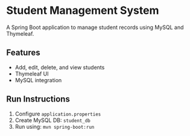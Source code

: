 
# Student Management System

A Spring Boot application to manage student records using MySQL and Thymeleaf.

## Features
- Add, edit, delete, and view students
- Thymeleaf UI
- MySQL integration

## Run Instructions
1. Configure `application.properties`
2. Create MySQL DB: `student_db`
3. Run using: `mvn spring-boot:run`
